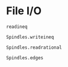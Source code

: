 # File I/O

```@docs
readineq
```

```@docs
Spindles.writeineq
```

```@docs
Spindles.readrational
```

```@docs
Spindles.edges
```